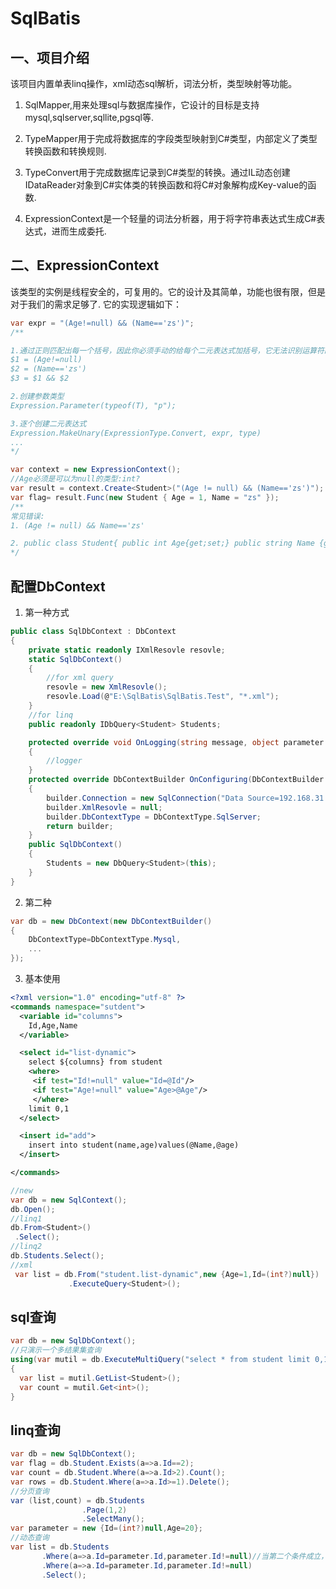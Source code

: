 # SqlBatis

## 一、项目介绍
 
 该项目内置单表linq操作，xml动态sql解析，词法分析，类型映射等功能。

1. SqlMapper,用来处理sql与数据库操作，它设计的目标是支持mysql,sqlserver,sqllite,pgsql等.
 
2. TypeMapper用于完成将数据库的字段类型映射到C#类型，内部定义了类型转换函数和转换规则.
 
3. TypeConvert用于完成数据库记录到C#类型的转换。通过IL动态创建IDataReader对象到C#实体类的转换函数和将C#对象解构成Key-value的函数.
 
4. ExpressionContext是一个轻量的词法分析器，用于将字符串表达式生成C#表达式，进而生成委托.
 
## 二、ExpressionContext
 该类型的实例是线程安全的，可复用的。它的设计及其简单，功能也很有限，但是对于我们的需求足够了.
 它的实现逻辑如下：
 ``` C#
var expr = "(Age!=null) && (Name=='zs')";
 /**
 
1.通过正则匹配出每一个括号，因此你必须手动的给每个二元表达式加括号，它无法识别运算符的优先级.
 $1 = (Age!=null)
 $2 = (Name=='zs')
 $3 = $1 && $2

2.创建参数类型
 Expression.Parameter(typeof(T), "p");

3.逐个创建二元表达式
 Expression.MakeUnary(ExpressionType.Convert, expr, type)
 ...
 */
 ```

``` C#
var context = new ExpressionContext();
//Age必须是可以为null的类型:int?
var result = context.Create<Student>("(Age != null) && (Name=='zs')");
var flag= result.Func(new Student { Age = 1, Name = "zs" });
/**
常见错误:
1. (Age != null) && Name=='zs'

2. public class Student{ public int Age{get;set;} public string Name {get;set;}}
*/
```
## 配置DbContext
1. 第一种方式

``` C#
public class SqlDbContext : DbContext
{
    private static readonly IXmlResovle resovle;
    static SqlDbContext()
    {
        //for xml query
        resovle = new XmlResovle();
        resovle.Load(@"E:\SqlBatis\SqlBatis.Test", "*.xml");
    }
    //for linq
    public readonly IDbQuery<Student> Students;

    protected override void OnLogging(string message, object parameter = null, int? commandTimeout = null, CommandType? commandType = null)
    {
        //logger
    }
    protected override DbContextBuilder OnConfiguring(DbContextBuilder builder)
    {
        builder.Connection = new SqlConnection("Data Source=192.168.31.33;Initial Catalog=test;User ID=sa;Password=yangche!1234;Pooling=true");
        builder.XmlResovle = null;
        builder.DbContextType = DbContextType.SqlServer;
        return builder;
    }
    public SqlDbContext()
    {
        Students = new DbQuery<Student>(this);
    }
}
```
2. 第二种

``` C#
var db = new DbContext(new DbContextBuilder()
{ 
    DbContextType=DbContextType.Mysql,
    ...
});

```
3. 基本使用

``` xml
<?xml version="1.0" encoding="utf-8" ?>
<commands namespace="sutdent">
  <variable id="columns">
    Id,Age,Name
  </variable>

  <select id="list-dynamic">
    select ${columns} from student 
    <where>
     <if test="Id!=null" value="Id=@Id"/>
     <if test="Age!=null" value="Age>@Age"/>
     </where>
    limit 0,1   
  </select>

  <insert id="add">
    insert into student(name,age)values(@Name,@age)
  </insert>

</commands>
```

``` C#
//new 
var db = new SqlContext();
db.Open();
//linq1
db.From<Student>()
 .Select();
//linq2
db.Students.Select();
//xml
 var list = db.From("student.list-dynamic",new {Age=1,Id=(int?)null})
             .ExecuteQuery<Student>();
```
## sql查询

``` C#
var db = new SqlDbContext();
//只演示一个多结果集查询
using(var mutil = db.ExecuteMultiQuery("select * from student limit 0,1;selct count(1) from student"))
{
  var list = mutil.GetList<Student>();
  var count = mutil.Get<int>();
}
```

## linq查询

``` C#
var db = new SqlDbContext();
var flag = db.Student.Exists(a=>a.Id==2);
var count = db.Student.Where(a=>a.Id>2).Count();
var rows = db.Student.Where(a=>a.Id>=1).Delete();
//分页查询
var (list,count) = db.Students
                .Page(1,2)
                .SelectMany();
var parameter = new {Id=(int?)null,Age=20};
//动态查询
var list = db.Students
       .Where(a=>a.Id=parameter.Id,parameter.Id!=null)//当第二个条件成立，表达式有效，多个成立采用and连接
       .Where(a=>a.Id=parameter.Id,parameter.Id!=null)
       .Select();
```

